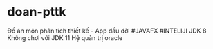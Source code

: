 # doan-pttk
Đồ án môn phân tích thiết kế - App đầu đời
#JAVAFX
#INTELIJI 
JDK 8
Không chơi với JDK 11
Hệ quản trị oracle 
